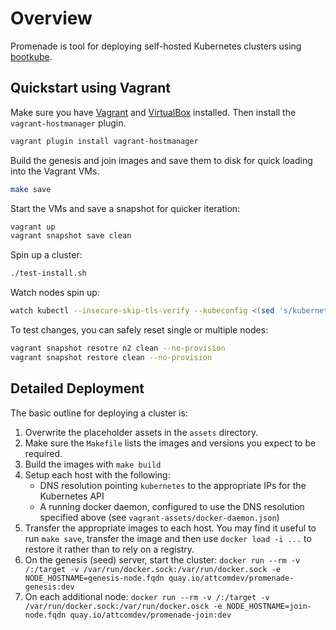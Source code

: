 # Overview

Promenade is tool for deploying self-hosted Kubernetes clusters using
[bootkube](https://github.com/kubernetes-incubator/bootkube).

## Quickstart using Vagrant

Make sure you have [Vagrant](https://vagrantup.com) and
[VirtualBox](https://www.virtualbox.org/wiki/Downloads) installed.  Then
install the `vagrant-hostmanager` plugin.

```bash
vagrant plugin install vagrant-hostmanager
```

Build the genesis and join images and save them to disk for quick loading into
the Vagrant VMs.

```bash
make save
```

Start the VMs and save a snapshot for quicker iteration:

```bash
vagrant up
vagrant snapshot save clean
```

Spin up a cluster:

```bash
./test-install.sh
```

Watch nodes spin up:

```bash
watch kubectl --insecure-skip-tls-verify --kubeconfig <(sed 's/kubernetes:443/192.168.77.10:443/' < assets/kubeconfig) get nodes
```

To test changes, you can safely reset single or multiple nodes:

```bash
vagrant snapshot resotre n2 clean --no-provision
vagrant snapshot restore clean --no-provision
```

## Detailed Deployment

The basic outline for deploying a cluster is:

1. Overwrite the placeholder assets in the `assets` directory.
2. Make sure the `Makefile` lists the images and versions you expect to be
   required.
3. Build the images with `make build`
4. Setup each host with the following:
   - DNS resolution pointing `kubernetes` to the appropriate IPs for the
     Kubernetes API
   - A running docker daemon, configured to use the DNS resolution specified
     above (see `vagrant-assets/docker-daemon.json`)
5. Transfer the appropriate images to each host.  You may find it useful to
   run `make save`, transfer the image and then use `docker load -i ...` to
   restore it rather than to rely on a registry.
6. On the genesis (seed) server, start the cluster:
   `docker run --rm -v /:/target -v /var/run/docker.sock:/var/run/docker.sock -e NODE_HOSTNAME=genesis-node.fqdn quay.io/attcomdev/promenade-genesis:dev`
7. On each additional node:
   `docker run --rm -v /:/target -v /var/run/docker.sock:/var/run/docker.osck -e NODE_HOSTNAME=join-node.fqdn quay.io/attcomdev/promenade-join:dev`
